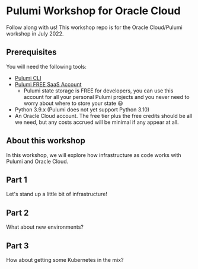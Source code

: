 # Pulumi Workshop for Oracle Cloud

Follow along with us! This workshop repo is for the Oracle Cloud/Pulumi workshop in July 2022.

## Prerequisites

You will need the following tools:

* [Pulumi CLI](https://www.pulumi.com/docs/get-started/install/?utm_source=GitHub&utm_medium=referral&utm_campaign=workshops)
* [Pulumi FREE SaaS Account](https://app.pulumi.com/signup/?utm_source=GitHub&utm_medium=referral&utm_campaign=workshops)
  * Pulumi state storage is FREE for developers, you can use this account for all your personal Pulumi projects and you never need to worry about where to store your state 😃
* Python 3.9.x (Pulumi does not yet support Python 3.10)
* An Oracle Cloud account. The free tier plus the free credits should be all we need, but any costs accrued will be minimal if any appear at all.

## About this workshop

In this workshop, we will explore how infrastructure as code works with Pulumi and Oracle Cloud.

## Part 1

Let's stand up a little bit of infrastructure!

## Part 2

What about new environments?

## Part 3

How about getting some Kubernetes in the mix?
